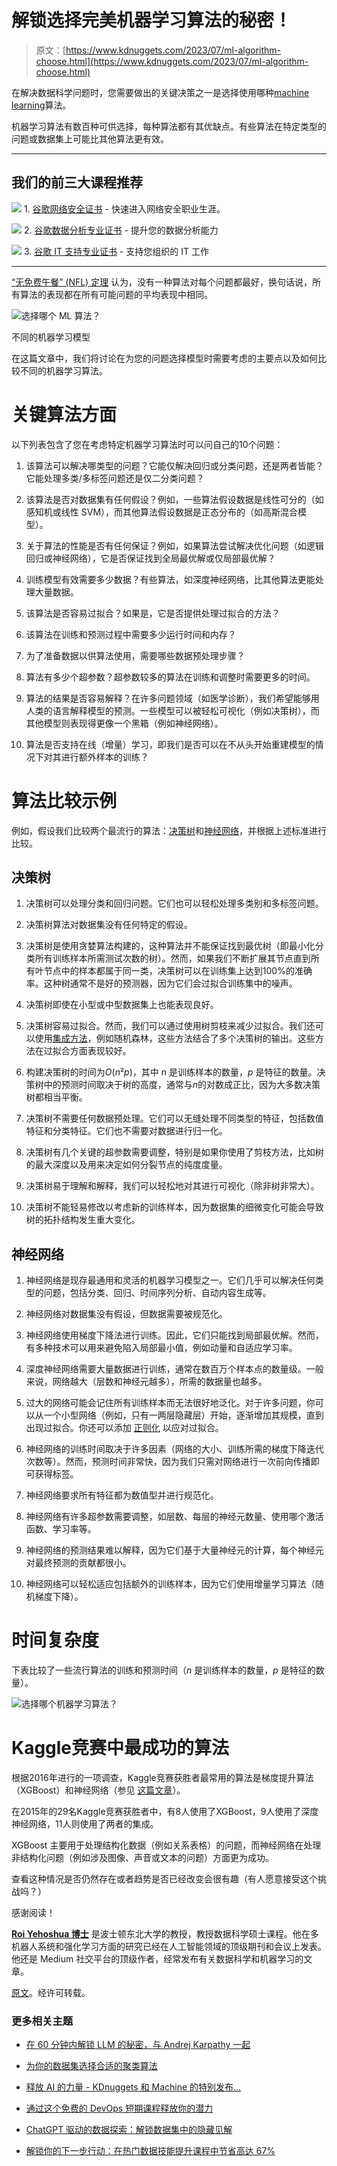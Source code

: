# 解锁选择完美机器学习算法的秘密！

> 原文：[https://www.kdnuggets.com/2023/07/ml-algorithm-choose.html](https://www.kdnuggets.com/2023/07/ml-algorithm-choose.html)

在解决数据科学问题时，您需要做出的关键决策之一是选择使用哪种[machine learning](https://medium.com/p/313730eb5aa2)算法。

机器学习算法有数百种可供选择，每种算法都有其优缺点。有些算法在特定类型的问题或数据集上可能比其他算法更有效。

* * *

## 我们的前三大课程推荐

![](../Images/0244c01ba9267c002ef39d4907e0b8fb.png) 1\. [谷歌网络安全证书](https://www.kdnuggets.com/google-cybersecurity) - 快速进入网络安全职业生涯。

![](../Images/e225c49c3c91745821c8c0368bf04711.png) 2\. [谷歌数据分析专业证书](https://www.kdnuggets.com/google-data-analytics) - 提升您的数据分析能力

![](../Images/0244c01ba9267c002ef39d4907e0b8fb.png) 3\. [谷歌 IT 支持专业证书](https://www.kdnuggets.com/google-itsupport) - 支持您组织的 IT 工作

* * *

[“无免费午餐” (NFL) 定理](https://en.wikipedia.org/wiki/No_free_lunch_theorem) 认为，没有一种算法对每个问题都最好，换句话说，所有算法的表现都在所有可能问题的平均表现中相同。

![选择哪个 ML 算法？](../Images/db7baeaa9d1b6dda200b7c6976d98f00.png)

不同的机器学习模型

在这篇文章中，我们将讨论在为您的问题选择模型时需要考虑的主要点以及如何比较不同的机器学习算法。

# 关键算法方面

以下列表包含了您在考虑特定机器学习算法时可以问自己的10个问题：

1.  该算法可以解决哪类型的问题？它能仅解决回归或分类问题，还是两者皆能？它能处理多类/多标签问题还是仅二分类问题？

1.  该算法是否对数据集有任何假设？例如，一些算法假设数据是线性可分的（如感知机或线性 SVM），而其他算法假设数据是正态分布的（如高斯混合模型）。

1.  关于算法的性能是否有任何保证？例如，如果算法尝试解决优化问题（如逻辑回归或神经网络），它是否保证找到全局最优解或仅局部最优解？

1.  训练模型有效需要多少数据？有些算法，如深度神经网络，比其他算法更能处理大量数据。

1.  该算法是否容易过拟合？如果是，它是否提供处理过拟合的方法？

1.  该算法在训练和预测过程中需要多少运行时间和内存？

1.  为了准备数据以供算法使用，需要哪些数据预处理步骤？

1.  算法有多少个超参数？超参数较多的算法在训练和调整时需要更多的时间。

1.  算法的结果是否容易解释？在许多问题领域（如医学诊断），我们希望能够用人类的语言解释模型的预测。一些模型可以被轻松可视化（例如决策树），而其他模型则表现得更像一个黑箱（例如神经网络）。

1.  算法是否支持在线（增量）学习，即我们是否可以在不从头开始重建模型的情况下对其进行额外样本的训练？

# 算法比较示例

例如，假设我们比较两个最流行的算法：[决策树](https://medium.com/@roiyeho/decision-trees-part-1-da4e613d2369)和[神经网络](https://medium.com/@roiyeho/perceptrons-the-first-neural-network-model-8b3ee4513757)，并根据上述标准进行比较。

## 决策树

1.  决策树可以处理分类和回归问题。它们也可以轻松处理多类别和多标签问题。

1.  决策树算法对数据集没有任何特定的假设。

1.  决策树是使用贪婪算法构建的，这种算法并不能保证找到最优树（即最小化分类所有训练样本所需测试次数的树）。然而，如果我们不断扩展其节点直到所有叶节点中的样本都属于同一类，决策树可以在训练集上达到100%的准确率。这种树通常不是好的预测器，因为它们会过拟合训练集中的噪声。

1.  决策树即使在小型或中型数据集上也能表现良好。

1.  决策树容易过拟合。然而，我们可以通过使用树剪枝来减少过拟合。我们还可以使用[集成方法](https://medium.com/@roiyeho/introduction-to-ensemble-methods-226a5a421687)，例如随机森林，这些方法结合了多个决策树的输出。这些方法在过拟合方面表现较好。

1.  构建决策树的时间为*O*(*n*²*p*)，其中 n 是训练样本的数量，*p* 是特征的数量。决策树中的预测时间取决于树的高度，通常与*n*的对数成正比，因为大多数决策树都相当平衡。

1.  决策树不需要任何数据预处理。它们可以无缝处理不同类型的特征，包括数值特征和分类特征。它们也不需要对数据进行归一化。

1.  决策树有几个关键的超参数需要调整，特别是如果你使用了剪枝方法，比如树的最大深度以及用来决定如何分裂节点的纯度度量。

1.  决策树易于理解和解释，我们可以轻松地对其进行可视化（除非树非常大）。

1.  决策树不能轻易修改以考虑新的训练样本，因为数据集的细微变化可能会导致树的拓扑结构发生重大变化。

## 神经网络

1.  神经网络是现存最通用和灵活的机器学习模型之一。它们几乎可以解决任何类型的问题，包括分类、回归、时间序列分析、自动内容生成等。

1.  神经网络对数据集没有假设，但数据需要被规范化。

1.  神经网络使用梯度下降法进行训练。因此，它们只能找到局部最优解。然而，有多种技术可以用来避免陷入局部最小值，例如动量和自适应学习率。

1.  深度神经网络需要大量数据进行训练，通常在数百万个样本点的数量级。一般来说，网络越大（层数和神经元越多），所需的数据量也越多。

1.  过大的网络可能会记住所有训练样本而无法很好地泛化。对于许多问题，你可以从一个小型网络（例如，只有一两层隐藏层）开始，逐渐增加其规模，直到出现过拟合。你还可以添加 [正则化](https://medium.com/@roiyeho/regularization-19b1879415a1) 以应对过拟合。

1.  神经网络的训练时间取决于许多因素（网络的大小、训练所需的梯度下降迭代次数等）。然而，预测时间非常快，因为我们只需对网络进行一次前向传播即可获得标签。

1.  神经网络要求所有特征都为数值型并进行规范化。

1.  神经网络有许多超参数需要调整，如层数、每层的神经元数量、使用哪个激活函数、学习率等。

1.  神经网络的预测结果难以解释，因为它们基于大量神经元的计算，每个神经元对最终预测的贡献都很小。

1.  神经网络可以轻松适应包括额外的训练样本，因为它们使用增量学习算法（随机梯度下降）。

# 时间复杂度

下表比较了一些流行算法的训练和预测时间（*n* 是训练样本的数量，*p* 是特征的数量）。

![选择哪个机器学习算法？](../Images/c71fb69ae4ca01cad051997816b89691.png)

# Kaggle竞赛中最成功的算法

根据2016年进行的一项调查，Kaggle竞赛获胜者最常用的算法是梯度提升算法（XGBoost）和神经网络（参见 [这篇文章](https://www.kaggle.com/code/msjgriffiths/r-what-algorithms-are-most-successful-on-kaggle/report?scriptVersionId=0)）。

在2015年的29名Kaggle竞赛获胜者中，有8人使用了XGBoost，9人使用了深度神经网络，11人则使用了两者的集成。

XGBoost 主要用于处理结构化数据（例如关系表格）的问题，而神经网络在处理非结构化问题（例如涉及图像、声音或文本的问题）方面更为成功。

查看这种情况是否仍然存在或者趋势是否已经改变会很有趣（有人愿意接受这个挑战吗？）

感谢阅读！

**[Roi Yehoshua 博士](https://www.linkedin.com/in/roi-yehoshua/)** 是波士顿东北大学的教授，教授数据科学硕士课程。他在多机器人系统和强化学习方面的研究已经在人工智能领域的顶级期刊和会议上发表。他还是 Medium 社交平台的顶级作者，经常发布有关数据科学和机器学习的文章。

[原文](https://medium.com/towards-artificial-intelligence/which-ml-algorithm-to-choose-f9caf674219e)。经许可转载。

### 更多相关主题

+   [在 60 分钟内解锁 LLM 的秘密，与 Andrej Karpathy 一起](https://www.kdnuggets.com/unlock-the-secrets-of-llms-in-a-60-minute-with-andrej-karpathy)

+   [为你的数据集选择合适的聚类算法](https://www.kdnuggets.com/2019/10/right-clustering-algorithm.html)

+   [释放 AI 的力量 - KDnuggets 和 Machine 的特别发布…](https://www.kdnuggets.com/2023/07/mlm-unlock-power-ai-special-release-kdnuggets-machine-learning-mastery.html)

+   [通过这个免费的 DevOps 短期课程释放你的潜力](https://www.kdnuggets.com/2023/03/corise-unlock-potential-with-this-free-devops-crash-course.html)

+   [ChatGPT 驱动的数据探索：解锁数据集中的隐藏见解](https://www.kdnuggets.com/2023/07/chatgptpowered-data-exploration-unlock-hidden-insights-dataset.html)

+   [解锁你的下一步行动：在热门数据技能提升课程中节省高达 67%](https://www.kdnuggets.com/2023/03/datacamp-unlock-next-move-save-67-indemand-data-upskilling.html)
